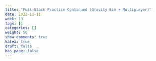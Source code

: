 ```yaml
---
title: "Full-Stack Practice Continued (Gravity Sim + Multiplayer)"
date: 2022-11-11
week: 13
tags: []
categories: []
weight: 50
show_comments: true
katex: true
draft: false
has_page: false
---
```


<!--more-->
